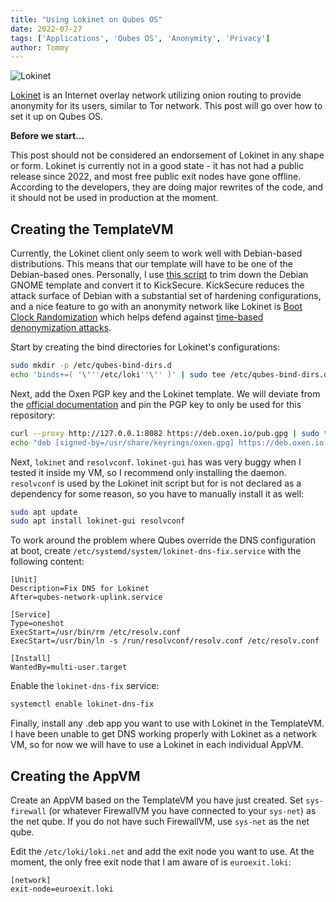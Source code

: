 ```yaml
---
title: "Using Lokinet on Qubes OS"
date: 2022-07-27
tags: ['Applications', 'Qubes OS', 'Anonymity', 'Privacy']
author: Tommy
---
```


![Lokinet](/images/lokinet.png)

[Lokinet](https://lokinet.org) is an Internet overlay network utilizing onion routing to provide anonymity for its users, similar to Tor network. This post will go over how to set it up on Qubes OS.

**Before we start...**

This post should not be considered an endorsement of Lokinet in any shape or form. Lokinet is currently not in a good state - it has not had a public release since 2022, and most free public exit nodes have gone offline. According to the developers, they are doing major rewrites of the code, and it should not be used in production at the moment.

## Creating the TemplateVM

Currently, the Lokinet client only seem to work well with Debian-based distributions. This means that our template will have to be one of the Debian-based ones. Personally, I use [this script](https://github.com/TommyTran732/QubesOS-Scripts/blob/main/debian-gnome/debian-gnome.sh) to trim down the Debian GNOME template and convert it to KickSecure. KickSecure reduces the attack surface of Debian with a substantial set of hardening configurations, and a nice feature to go with an anonymity network like Lokinet is [Boot Clock Randomization](https://www.kicksecure.com/wiki/Boot_Clock_Randomization) which helps defend against [time-based denonymization attacks](https://www.whonix.org/wiki/Time_Attacks).

Start by creating the bind directories for Lokinet's configurations:

```bash
sudo mkdir -p /etc/qubes-bind-dirs.d
echo 'binds+=( '\'''/etc/loki''\'' )' | sudo tee /etc/qubes-bind-dirs.d/50_user.conf 
```

Next, add the Oxen PGP key and the Lokinet template. We will deviate from the [official documentation](https://github.com/oxen-io/lokinet/blob/dev/docs/install.md#linux-install) and pin the PGP key to only be used for this repository:

```bash
curl --proxy http://127.0.0.1:8082 https://deb.oxen.io/pub.gpg | sudo tee /usr/share/keyrings/oxen.gpg
echo "deb [signed-by=/usr/share/keyrings/oxen.gpg] https://deb.oxen.io $(lsb_release -sc) main" | sudo tee /etc/apt/sources.list.d/oxen.list
```

Next, `lokinet` and `resolvconf`. `lokinet-gui` has was very buggy when I tested it inside my VM, so I recommend only installing the daemon. `resolvconf` is used by the Lokinet init script but for is not declared as a dependency for some reason, so you have to manually install it as well:

```bash
sudo apt update
sudo apt install lokinet-gui resolvconf
```

To work around the problem where Qubes override the DNS configuration at boot, create `/etc/systemd/system/lokinet-dns-fix.service` with the following content:

```
[Unit]
Description=Fix DNS for Lokinet
After=qubes-network-uplink.service

[Service]
Type=oneshot
ExecStart=/usr/bin/rm /etc/resolv.conf
ExecStart=/usr/bin/ln -s /run/resolvconf/resolv.conf /etc/resolv.conf

[Install]
WantedBy=multi-user.target
```



Enable the `lokinet-dns-fix` service:

```bash
systemctl enable lokinet-dns-fix
```

Finally, install any .deb app you want to use with Lokinet in the TemplateVM. I have been unable to get DNS working properly with Lokinet as a network VM, so for now we will have to use a Lokinet in each individual AppVM. 

## Creating the AppVM

Create an AppVM based on the TemplateVM you have just created. Set `sys-firewall` (or whatever FirewallVM you have connected to your `sys-net`) as the net qube. If you do not have such FirewallVM, use `sys-net` as the net qube.

Edit the `/etc/loki/loki.net` and add the exit node you want to use. At the moment, the only free exit node that I am aware of is `euroexit.loki`:

```
[network]
exit-node=euroexit.loki
```